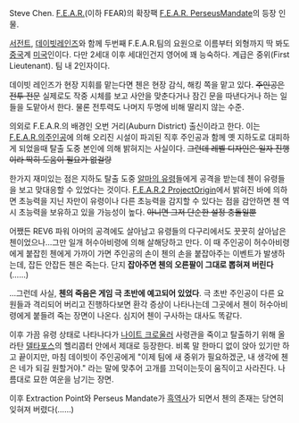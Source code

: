 Steve Chen. [F.E.A.R.](F.E.A.R..md)(이하 FEAR)의 확장팩 [F.E.A.R. PerseusMandate](F.E.A.R.%20Perseus%20Mandate.md)의 등장 인물.

[서전트](%EC%84%9C%EC%A0%84%ED%8A%B8.md), [데이빗레인즈](%EB%8D%B0%EC%9D%B4%EB%B9%97%20%EB%A0%88%EC%9D%B8%EC%A6%88.md)와 함께 두번째
F.E.A.R.팀의 요원으로 이름부터 외형까지 딱 봐도 [중국](%EC%A4%91%EA%B5%AD.md)계
[미국](%EB%AF%B8%EA%B5%AD.md)인이다. 다만 2세대 이후 세대인건지 영어에 꽤 능숙하다. 계급은 중위(First
Lieutenant). 팀 내 2인자이다.

데이빗 레인즈가 현장 지휘를 맡는다면 첸은 현장 감식, 해킹 쪽을 맡고 있다. <del>주인공은 전투 전문</del> 실제로도 작중 시체를
보고 사안을 맞춘다거나 잠긴 문을 따낸다거나 하는 일들을 도맡아서 한다. 물론 전투력도 나머지 두명에 비해 딸리지 않는 수준.

의외로 F.E.A.R.의 배경인 오번 거리(Auburn District) 출신이라고 한다. 이는 [F.E.A.R.의주인공](F.E.A.R.%EC%9D%98%20%EC%A3%BC%EC%9D%B8%EA%B3%B5.md)에 의해 오리진 시설이 파괴된 직후
주인공과 함께 옛 지하도로 대피하게 되었을때 탈출 도중 본인에 의해 밝혀지는 사실이다. <del>그런데 레벨 디자인은 일자 진행이라 딱히
도움이 필요가 없걸랑</del>

한가지 재미있는 점은 지하도 탈출 도중 [알마의 유령](%EC%9C%A0%EB%A0%B9%28F.E.A.R.%29.md)들에게 공격을
받는데 첸이 유령들을 보고 맞대응할 수 있었다는 것이다. [F.E.A.R.2 ProjectOrigin](F.E.A.R.2%20Project%20Origin.md)에서 밝혀진 바에 의하면 초능력을 지닌 자만이 유령이나 다른
초능력을 감지할 수 있다는 점을 감안하면 첸 역시 초능력을 보유하고 있을 가능성이 높다. <del>아니면 그저 단순한 설정
충돌일뿐</del>

어쨌든 REV6 파워 아머의 공격에도 살아남고 유령들의 다구리에서도 꿋꿋히 살아남은 첸이었으나...그만 일개 허수아비령에 의해 살해당하고
만다. 이 때 주인공이 허수아비령에게 붙잡힌 첸에게 가까이 가면 주인공의 손이 첸의 손을 붙잡아주는 이벤트가 발생하는데, 잡든 안잡든 첸은
죽는다. 단지 **잡아주면 첸의 오른팔이 그대로 뽑혀져 버린다**(……)

...그런데 사실, **첸의 죽음은 게임 극 초반에 예고되어 있었다**. 극 초반 주인공이 다른 요원들과 격리되어 버리고 진행하다보면 환각
증상이 나타나는데 그곳에서 첸이 허수아비령에게 붙들려 죽는 장면이 나온다. 심지어 첸이 구사하는 대사도 똑같다.

이후 가끔 유령 상태로 나타나다가 [나이트 크로울러](%EB%82%98%EC%9D%B4%ED%8A%B8%20%ED%81%AC%EB%A1%9C%EC%9A%B8%EB%9F%AC.md) 사령관을 죽이고 탈출하기 위해 올라탄 [델타포스](%EB%8D%B8%ED%83%80%20%ED%8F%AC%EC%8A%A4.md)의 헬리콥터 안에서 제대로 등장한다. 비록 말
한마디 없이 앉아 있기만 하고 끝이지만, 마침 데이빗이 주인공에게 "이제 팀에 새 중위가 필요하겠군, 내 생각에 첸은 네가 되길 원할거야."
라는 말에 맞추어 고개를 끄덕이는듯이 움직이고 사라진다. 나름대로 묘한 여운을 남기는 장면.

이후 Extraction Point와 Perseus Mandate가
[흑역사](%ED%9D%91%EC%97%AD%EC%82%AC.md)가 되면서 첸의 존재는 당연히 잊혀져 버렸다(……)

